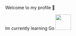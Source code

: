 Welcome to my profile 👋

Im currently learning Go <img src="https://raw.githubusercontent.com/FortAwesome/Font-Awesome/6.x/svgs/brands/golang.svg" width="50" height="50">

<!--
**alexrefshauge/alexrefshauge** is a ✨ _special_ ✨ repository because its `README.md` (this file) appears on your GitHub profile.

Here are some ideas to get you started:

- 🔭 I’m currently working on ...
- 🌱 I’m currently learning ...
- 👯 I’m looking to collaborate on ...
- 🤔 I’m looking for help with ...
- 💬 Ask me about ...
- 📫 How to reach me: ...
- 😄 Pronouns: ...
- ⚡ Fun fact: ...
-->
